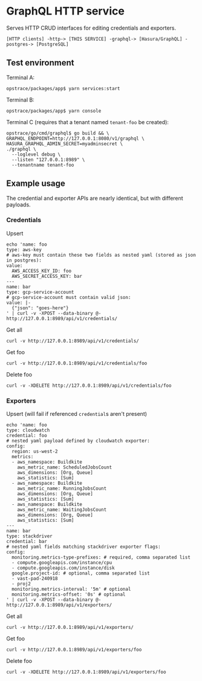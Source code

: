 # GraphQL HTTP service

Serves HTTP CRUD interfaces for editing credentials and exporters.

```
[HTTP clients] -http-> [THIS SERVICE] -graphql-> [Hasura/GraphQL] -postgres-> [PostgreSQL]
```

## Test environment

Terminal A:
```
opstrace/packages/app$ yarn services:start
```

Terminal B:
```
opstrace/packages/app$ yarn console
```

Terminal C (requires that a tenant named `tenant-foo` be created):
```
opstrace/go/cmd/graphql$ go build && \
GRAPHQL_ENDPOINT=http://127.0.0.1:8080/v1/graphql \
HASURA_GRAPHQL_ADMIN_SECRET=myadminsecret \
./graphql \
  --loglevel debug \
  --listen "127.0.0.1:8989" \
  --tenantname tenant-foo
```

## Example usage

The credential and exporter APIs are nearly identical, but with different payloads.

### Credentials

Upsert
```
echo 'name: foo
type: aws-key
# aws-key must contain these two fields as nested yaml (stored as json in postgres):
value:
  AWS_ACCESS_KEY_ID: foo
  AWS_SECRET_ACCESS_KEY: bar
---
name: bar
type: gcp-service-account
# gcp-service-account must contain valid json:
value: |-
  {"json": "goes-here"}
' | curl -v -XPOST --data-binary @- http://127.0.0.1:8989/api/v1/credentials/
```

Get all
```
curl -v http://127.0.0.1:8989/api/v1/credentials/
```

Get foo
```
curl -v http://127.0.0.1:8989/api/v1/credentials/foo
```

Delete foo
```
curl -v -XDELETE http://127.0.0.1:8989/api/v1/credentials/foo
```

### Exporters

Upsert (will fail if referenced `credential`s aren't present)
```
echo 'name: foo
type: cloudwatch
credential: foo
# nested yaml payload defined by cloudwatch exporter:
config:
  region: us-west-2
  metrics:
  - aws_namespace: Buildkite
    aws_metric_name: ScheduledJobsCount
    aws_dimensions: [Org, Queue]
    aws_statistics: [Sum]
  - aws_namespace: Buildkite
    aws_metric_name: RunningJobsCount
    aws_dimensions: [Org, Queue]
    aws_statistics: [Sum]
  - aws_namespace: Buildkite
    aws_metric_name: WaitingJobsCount
    aws_dimensions: [Org, Queue]
    aws_statistics: [Sum]
---
name: bar
type: stackdriver
credential: bar
# nested yaml fields matching stackdriver exporter flags:
config:
  monitoring.metrics-type-prefixes: # required, comma separated list
  - compute.googleapis.com/instance/cpu
  - compute.googleapis.com/instance/disk
  google.project-id: # optional, comma separated list
  - vast-pad-240918
  - proj2
  monitoring.metrics-interval: '5m' # optional
  monitoring.metrics-offset: '0s' # optional
' | curl -v -XPOST --data-binary @- http://127.0.0.1:8989/api/v1/exporters/
```

Get all
```
curl -v http://127.0.0.1:8989/api/v1/exporters/
```

Get foo
```
curl -v http://127.0.0.1:8989/api/v1/exporters/foo
```

Delete foo
```
curl -v -XDELETE http://127.0.0.1:8989/api/v1/exporters/foo
```
